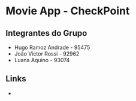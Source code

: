 # Movie App - CheckPoint 

## Integrantes do Grupo
- Hugo Ramoz Andrade - 95475
- João Victor Rossi - 92962
- Luana Aquino - 93074

## Links
- 
